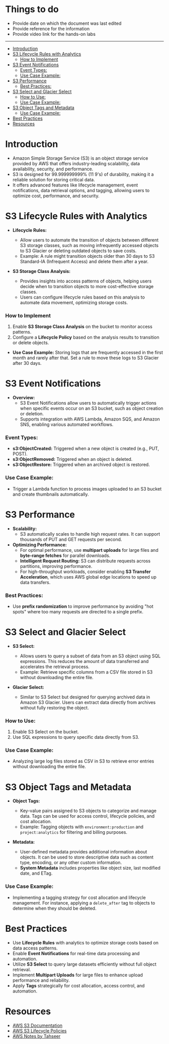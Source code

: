 <h1> Things to do </h1>

- Provide date on which the document was last edited
- Provide reference for the information
- Provide video link for the hands-on labs
---
- [Introduction](#introduction)
- [S3 Lifecycle Rules with Analytics](#s3-lifecycle-rules-with-analytics)
    - [How to Implement](#how-to-implement)
- [S3 Event Notifications](#s3-event-notifications)
    - [Event Types:](#event-types)
    - [Use Case Example:](#use-case-example)
- [S3 Performance](#s3-performance)
    - [Best Practices:](#best-practices)
- [S3 Select and Glacier Select](#s3-select-and-glacier-select)
    - [How to Use:](#how-to-use)
    - [Use Case Example:](#use-case-example-1)
- [S3 Object Tags and Metadata](#s3-object-tags-and-metadata)
    - [Use Case Example:](#use-case-example-2)
- [Best Practices](#best-practices-1)
- [Resources](#resources)

# Introduction
- Amazon Simple Storage Service (S3) is an object storage service provided by AWS that offers industry-leading scalability, data availability, security, and performance.
- S3 is designed for 99.999999999% (11 9's) of durability, making it a reliable solution for storing critical data.
- It offers advanced features like lifecycle management, event notifications, data retrieval options, and tagging, allowing users to optimize cost, performance, and security.

# S3 Lifecycle Rules with Analytics
- **Lifecycle Rules:** 
  - Allow users to automate the transition of objects between different S3 storage classes, such as moving infrequently accessed objects to S3 Glacier or deleting outdated objects to save costs.
  - Example: A rule might transition objects older than 30 days to S3 Standard-IA (Infrequent Access) and delete them after a year.

- **S3 Storage Class Analysis:**
  - Provides insights into access patterns of objects, helping users decide when to transition objects to more cost-effective storage classes.
  - Users can configure lifecycle rules based on this analysis to automate data movement, optimizing storage costs.

### How to Implement
1. Enable **S3 Storage Class Analysis** on the bucket to monitor access patterns.
2. Configure a **Lifecycle Policy** based on the analysis results to transition or delete objects.

- **Use Case Example:** Storing logs that are frequently accessed in the first month and rarely after that. Set a rule to move these logs to S3 Glacier after 30 days.

# S3 Event Notifications
- **Overview:** 
  - S3 Event Notifications allow users to automatically trigger actions when specific events occur on an S3 bucket, such as object creation or deletion.
  - Supports integration with AWS Lambda, Amazon SQS, and Amazon SNS, enabling various automated workflows.

### Event Types:
  - **s3:ObjectCreated:** Triggered when a new object is created (e.g., PUT, POST).
  - **s3:ObjectRemoved:** Triggered when an object is deleted.
  - **s3:ObjectRestore:** Triggered when an archived object is restored.

### Use Case Example:
- Trigger a Lambda function to process images uploaded to an S3 bucket and create thumbnails automatically.

# S3 Performance
- **Scalability:** 
  - S3 automatically scales to handle high request rates. It can support thousands of PUT and GET requests per second.
- **Optimizing Performance:** 
  - For optimal performance, use **multipart uploads** for large files and **byte-range fetches** for parallel downloads.
  - **Intelligent Request Routing:** S3 can distribute requests across partitions, improving performance. 
  - For high-throughput workloads, consider enabling **S3 Transfer Acceleration**, which uses AWS global edge locations to speed up data transfers.

### Best Practices:
- Use **prefix randomization** to improve performance by avoiding "hot spots" where too many requests are directed to a single prefix.

# S3 Select and Glacier Select
- **S3 Select:** 
  - Allows users to query a subset of data from an S3 object using SQL expressions. This reduces the amount of data transferred and accelerates the retrieval process.
  - Example: Retrieve specific columns from a CSV file stored in S3 without downloading the entire file.

- **Glacier Select:** 
  - Similar to S3 Select but designed for querying archived data in Amazon S3 Glacier. Users can extract data directly from archives without fully restoring the object.

### How to Use:
1. Enable S3 Select on the bucket.
2. Use SQL expressions to query specific data directly from S3.

### Use Case Example:
- Analyzing large log files stored as CSV in S3 to retrieve error entries without downloading the entire file.

# S3 Object Tags and Metadata
- **Object Tags:** 
  - Key-value pairs assigned to S3 objects to categorize and manage data. Tags can be used for access control, lifecycle policies, and cost allocation.
  - Example: Tagging objects with `environment:production` and `project:analytics` for filtering and billing purposes.

- **Metadata:**
  - User-defined metadata provides additional information about objects. It can be used to store descriptive data such as content type, encoding, or any other custom information.
  - **System Metadata** includes properties like object size, last modified date, and ETag.

### Use Case Example:
- Implementing a tagging strategy for cost allocation and lifecycle management. For instance, applying a `delete_after` tag to objects to determine when they should be deleted.

# Best Practices
- Use **Lifecycle Rules** with analytics to optimize storage costs based on data access patterns.
- Enable **Event Notifications** for real-time data processing and automation.
- Utilize **S3 Select** to query large datasets efficiently without full object retrieval.
- Implement **Multipart Uploads** for large files to enhance upload performance and reliability.
- Apply **Tags** strategically for cost allocation, access control, and automation.

# Resources
- [AWS S3 Documentation](https://docs.aws.amazon.com/AmazonS3/latest/userguide/Welcome.html)
- [AWS S3 Lifecycle Policies](https://docs.aws.amazon.com/AmazonS3/latest/userguide/lifecycle-configuration-examples.html)
- [AWS Notes by Tahseer](https://arkalim.notion.site/Notes-143374c83daa4d4991b07400056a2aa9)
